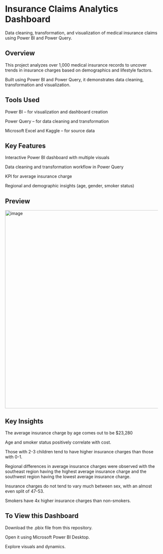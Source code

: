 # Insurance Claims Analytics Dashboard
Data cleaning, transformation, and visualization of medical insurance claims using Power BI and Power Query.

## Overview
This project analyzes over 1,000 medical insurance records to uncover trends in insurance charges based on demographics and lifestyle factors.

Built using Power BI and Power Query, it demonstrates data cleaning, transformation and visualization.

## Tools Used
Power BI – for visualization and dashboard creation

Power Query – for data cleaning and transformation

Microsoft Excel and Kaggle – for source data

## Key Features
Interactive Power BI dashboard with multiple visuals

Data cleaning and transformation workflow in Power Query

KPI for average insurance charge

Regional and demographic insights (age, gender, smoker status)

## Preview

<img width="1164" height="652" alt="image" src="https://github.com/user-attachments/assets/9c5931fb-14f0-4d8f-b1ec-172ed6dd2dfd" />


## Key Insights
The average insurance charge by age comes out to be $23,280

Age and smoker status positively correlate with cost.

Those with 2-3 children tend to have higher insurance charges than those with 0-1.

Regional differences in average insurance charges were observed with the southeast region having the highest average insurance charge and the southwest region having the lowest average insurance charge.

Insurance charges do not tend to vary much between sex, with an almost even split of 47-53.

Smokers have 4x higher insurance charges than non-smokers.

## To View this Dashboard
Download the .pbix file from this repository.

Open it using Microsoft Power BI Desktop.

Explore visuals and dynamics.

